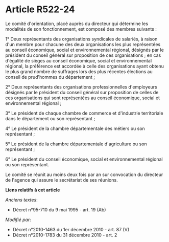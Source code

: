 # Article R522-24

Le comité d'orientation, placé auprès du directeur qui détermine les modalités de son fonctionnement, est composé des membres
suivants :

1° Deux représentants des organisations syndicales de salariés, à raison d'un membre pour chacune des deux organisations les
plus représentées au conseil économique, social et environnemental régional, désignés par le président du conseil général sur
proposition de ces organisations ; en cas d'égalité de sièges au conseil économique, social et environnemental régional, la
préférence est accordée à celle des organisations ayant obtenu le plus grand nombre de suffrages lors des plus récentes
élections au conseil de prud'hommes du département ;

2° Deux représentants des organisations professionnelles d'employeurs désignés par le président du conseil général sur
proposition de celles de ces organisations qui sont représentées au conseil économique, social et environnemental régional ;

3° Le président de chaque chambre de commerce et d'industrie territoriale dans le département ou son représentant ;

4° Le président de la chambre départementale des métiers ou son représentant ;

5° Le président de la chambre départementale d'agriculture ou son représentant ;

6° Le président du conseil économique, social et environnemental régional ou son représentant.

Le comité se réunit au moins deux fois par an sur convocation du directeur de l'agence qui assure le secrétariat de ses
réunions.

**Liens relatifs à cet article**

_Anciens textes_:

  - Décret n°95-710 du 9 mai 1995 - art. 19 (Ab)

_Modifié par_:

  - Décret n°2010-1463 du 1er décembre 2010 - art. 87 (V)
  - Décret n°2010-1783 du 31 décembre 2010 - art. 2

